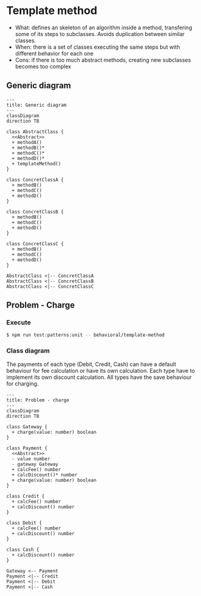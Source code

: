 # Template method

- What: defines an skeleton of an algorithm inside a method, transfering some of its steps to subclasses. Avoids duplication between similar classes.
- When: there is a set of classes executing the same steps but with different behavior for each one
- Cons: if there is too much abstract methods, creating new subclasses becomes too complex

## Generic diagram

```mermaid
---
title: Generic diagram
---
classDiagram
direction TB

class AbstractClass {
  <<Abstract>>
  + methodA()
  + methodB()*
  + methodC()*
  + methodD()*
  + templateMethod()
}

class ConcretClassA {
  + methodB()
  + methodC()
  + methodD()
}

class ConcretClassB {
  + methodB()
  + methodC()
  + methodD()
}

class ConcretClassC {
  + methodB()
  + methodC()
  + methodD()
}

AbstractClass <|-- ConcretClassA
AbstractClass <|-- ConcretClassB
AbstractClass <|-- ConcretClassC

```

## Problem - Charge

### Execute

```bash
$ npm run test:patterns:unit -- behavioral/template-method
```

### Class diagram

The payments of each type (Debit, Credit, Cash) can have a default behaviour for fee calculation or have its own calculation. Each type have to implement its own discount calculation. All types have the save behaviour for charging.

```mermaid
---
title: Problem - charge
---
classDiagram
direction TB

class Gateway {
  + charge(value: number) boolean
}

class Payment {
  <<Abstract>>
  - value number
  - gateway Gateway
  + calcFee() number
  + calcDiscount()* number
  + charge(value: number) boolean
}

class Credit {
  + calcFee() number
  + calcDiscount() number
}

class Debit {
  + calcFee() number
  + calcDiscount() number
}

class Cash {
  + calcDiscount() number
}

Gateway <-- Payment
Payment <|-- Credit
Payment <|-- Debit
Payment <|-- Cash
```
